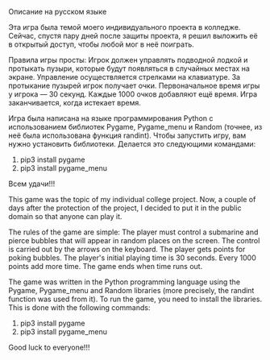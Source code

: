 Описание на русском языке

Эта игра была темой моего индивидуального проекта в колледже. Сейчас, спустя пару дней после защиты проекта, я решил выложить её в открытый доступ, чтобы любой мог в неё поиграть.

Правила игры просты:
Игрок должен управлять подводной лодкой и протыкать пузыри, которые будут появляться в случайных местах на экране.
Управление осуществляется стрелками на клавиатуре. За протыкание пузырей игрок получает очки.
Первоначальное время игры у игрока — 30 секунд.
Каждые 1000 очков добавляют ещё время. Игра заканчивается, когда истекает время.

Игра была написана на языке программирования Python с использованием библиотек Pygame, Pygame_menu и Random (точнее, из неё была использована функция randint).
Чтобы запустить игру, вам нужно установить библиотеки. Делается это следующими командами:
1. pip3 install pygame
2. pip3 install pygame_menu

Всем удачи!!!

This game was the topic of my individual college project. Now, a couple of days after the protection of the project, I decided to put it in the public domain so that anyone can play it.

The rules of the game are simple:
The player must control a submarine and pierce bubbles that will appear in random places on the screen.
The control is carried out by the arrows on the keyboard. The player gets points for poking bubbles.
The player's initial playing time is 30 seconds.
Every 1000 points add more time. The game ends when time runs out.

The game was written in the Python programming language using the Pygame, Pygame_menu and Random libraries (more precisely, the randint function was used from it).
To run the game, you need to install the libraries. This is done with the following commands:
1. pip3 install pygame
2. pip3 install pygame_menu

Good luck to everyone!!!

